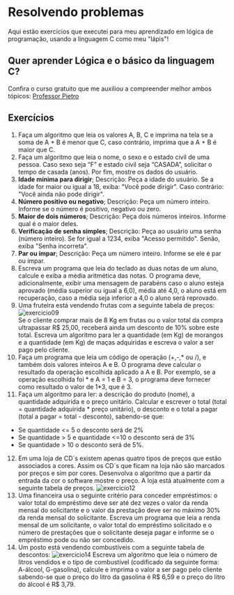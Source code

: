 # Resolvendo problemas

Aqui estão exercícios que executei para meu aprendizado em lógica de programação, usando a linguagem C como meu "lápis"!

## Quer aprender Lógica e o básico da linguagem C? 
Confira o curso gratuito que me auxiliou a compreender melhor ambos tópicos:
<a href="https://www.youtube.com/watch?v=2w8GYzBjNj8&list=PLpaKFn4Q4GMOBAeqC1S5_Fna_Y5XaOQS2&ab_channel=PietroMartinsDeOliveira">Professor Pietro</a>

## Exercícios

1. Faça um algoritmo que leia os valores A, B, C e imprima na tela se a soma de A + B é menor que C, caso contrário, imprima que a A + B é maior que C. <br>
2. Faça um algoritmo que leia o nome, o sexo e o estado civil de uma pessoa. Caso sexo seja “F” e estado civil seja “CASADA”, solicitar o tempo de casada (anos). Por fim, mostre os dados do usuário.<br>
3. **Idade mínima para dirigir**; Descrição: Peça a idade do usuário. Se a idade for maior ou igual a 18, exiba: "Você pode dirigir". Caso contrário: "Você ainda não pode dirigir".<br>
4. **Número positivo ou negativo**; Descrição: Peça um número inteiro. Informe se o número é positivo, negativo ou zero.<br>
5. **Maior de dois números**; Descrição: Peça dois números inteiros. Informe qual é o maior deles.<br>
6. **Verificação de senha simples**; Descrição: Peça ao usuário uma senha (número inteiro). Se for igual a 1234, exiba "Acesso permitido". Senão, exiba "Senha incorreta".<br>
7. **Par ou ímpar**; Descrição: Peça um número inteiro. Informe se ele é par ou ímpar.<br>
8. Escreva um programa que leia do teclado as duas notas de um aluno, calcule e exiba a média aritmética das notas. O programa deve, adicionalmente, exibir uma mensagem de parabéns caso o aluno esteja aprovado (média superior ou igual a 6,0), média até 4,0, o aluno está em recuperação, caso a média seja inferior a 4,0 o aluno será reprovado.<br>
9. Uma fruteira está vendendo frutas com a seguinte tabela de preços:
![exercicio09](imagens\{33746329-2705-48E1-B81F-F6800C65963E}.png) <br>
  Se o cliente comprar mais de 8 Kg em frutas ou o valor total da compra ultrapassar R$ 25,00, receberá ainda um desconto de 10% sobre este total. Escreva um algoritmo para ler a quantidade (em Kg) de morangos e a quantidade (em Kg) de maças adquiridas e escreva o valor a ser pago pelo cliente.<br>
10. Faça um programa que leia um código de operação (+,-,* ou /), e também dois valores inteiros A
e B. O programa deve calcular o resultado da operação escolhida aplicado a A e B. Por
exemplo, se a operação escolhida foi * e A = 1 e B = 3, o programa deve fornecer como
resultado o valor de 1*3, que é 3. <br>
11. Faça um algoritmo para ler: a descrição do produto (nome), a quantidade adquirida e o preço
unitário. Calcular e escrever o total (total = quantidade adquirida * preço unitário), o desconto e o
total a pagar (total a pagar = total - desconto), sabendo-se que:
- Se quantidade <= 5 o desconto será de 2%
- Se quantidade > 5 e quantidade <=10 o desconto será de 3%
- Se quantidade > 10 o desconto será de 5%. <br>
12. Em uma loja de CD´s existem apenas quatro tipos de preços que estão associados a cores.
Assim os CD´s que ficam na loja não são marcados por preços e sim por cores. Desenvolva o
algoritmo que a partir da entrada da cor o software mostre o preço. A loja está atualmente com a
seguinte tabela de preços. 
![exercicio12](imagens\{E6B1B4C7-A237-4973-A69B-70559A9DDF28}.png)<br> 
13. Uma financeira usa o seguinte critério para conceder empréstimos: o valor total do empréstimo
deve ser até dez vezes o valor da renda mensal do solicitante e o valor da prestação deve ser no
máximo 30% da renda mensal do solicitante. Escreva um programa que leia a renda mensal de
um solicitante, o valor total do empréstimo solicitado e o número de prestações que o solicitante
deseja pagar e informe se o empréstimo pode ou não ser concedido. <br>
14. Um posto está vendendo combustíveis com a seguinte tabela de descontos: 
![exercicio14](imagens\{098F1DF8-831A-4B81-9AED-5A6EF0ED5BD4}.png)
  Escreva um algoritmo que leia o número de litros vendidos e o tipo de combustível (codificado da seguinte forma: A-álcool, G-gasolina), calcule e imprima o valor a ser pago pelo cliente sabendo-se que o preço do litro da gasolina é R$ 6,59 e o preço do litro do álcool é R$ 3,79.
